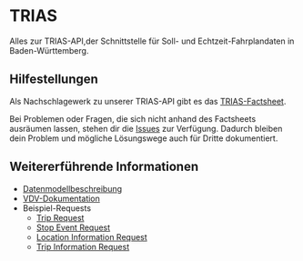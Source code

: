 # TRIAS
Alles zur TRIAS-API,der Schnittstelle für Soll- und Echtzeit-Fahrplandaten in Baden-Württemberg.

## Hilfestellungen
Als Nachschlagewerk zu unserer TRIAS-API gibt es das [TRIAS-Factsheet](https://www.mobidata-bw.de/data/MobiDataBW_Factsheet_TRIAS.pdf).

Bei Problemen oder Fragen, die sich nicht anhand des Factsheets ausräumen lassen, stehen dir die [Issues](https://github.com/mobidata-bw/TRIAS/issues) zur Verfügung. Dadurch bleiben dein Problem und mögliche Lösungswege auch für Dritte dokumentiert.

## Weitererführende Informationen
* [Datenmodellbeschreibung](https://www.mobidata-bw.de/data/Mentz%20Datenmodellbeschreibung_%20TRIAS%201.2%20Dokumentation%20-%20Trias%201.2%20Kundendokumentation.pdf)
* [VDV-Dokumentation](https://www.vdv.de/ip-kom-oev.aspx)
* Beispiel-Requests
  * [Trip Request](https://www.mobidata-bw.de/data/TripRequest.txt)
  * [Stop Event Request](https://www.mobidata-bw.de/data/StopEventRequest.txt)
  * [Location Information Request](https://www.mobidata-bw.de/data/TripRequest.txt](https://www.mobidata-bw.de/data/LocationInformationRequest.txt))
  * [Trip Information Request](https://www.mobidata-bw.de/data/TripRequest.txt](https://www.mobidata-bw.de/data/TripInformationRequest.txt))

